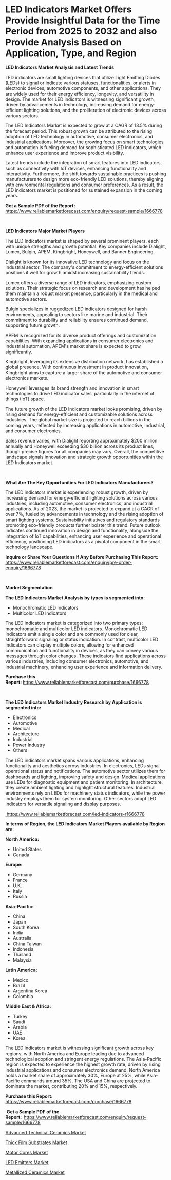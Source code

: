 <p><h1>LED Indicators Market Offers Provide Insightful Data for the Time Period from 2025 to 2032 and also Provide Analysis Based on Application, Type, and Region</h1></p><p><strong>LED Indicators Market Analysis and Latest Trends</strong></p>
<p><p>LED indicators are small lighting devices that utilize Light Emitting Diodes (LEDs) to signal or indicate various statuses, functionalities, or alerts in electronic devices, automotive components, and other applications. They are widely used for their energy efficiency, longevity, and versatility in design. The market for LED indicators is witnessing significant growth, driven by advancements in technology, increasing demand for energy-efficient lighting solutions, and the proliferation of electronic devices across various sectors.</p><p>The LED Indicators Market is expected to grow at a CAGR of 13.5% during the forecast period. This robust growth can be attributed to the rising adoption of LED technology in automotive, consumer electronics, and industrial applications. Moreover, the growing focus on smart technologies and automation is fueling demand for sophisticated LED indicators, which enhance user experience and improve product visibility.</p><p>Latest trends include the integration of smart features into LED indicators, such as connectivity with IoT devices, enhancing functionality and interactivity. Furthermore, the shift towards sustainable practices is pushing manufacturers to design more eco-friendly LED solutions, thereby aligning with environmental regulations and consumer preferences. As a result, the LED indicators market is positioned for sustained expansion in the coming years.</p></p>
<p><strong>Get a Sample PDF of the Report:&nbsp;</strong> <a href="https://www.reliablemarketforecast.com/enquiry/request-sample/1666778?utm_campaign=1888&utm_medium=2&utm_source=Github&utm_content=ia&utm_term=06032025&utm_id=led-indicators">https://www.reliablemarketforecast.com/enquiry/request-sample/1666778</a></p>
<p>&nbsp;</p>
<p><strong>LED Indicators Major Market Players</strong></p>
<p><p>The LED Indicators market is shaped by several prominent players, each with unique strengths and growth potential. Key companies include Dialight, Lumex, Bulgin, APEM, Kingbright, Honeywell, and Banner Engineering.</p><p>Dialight is known for its innovative LED technology and focus on the industrial sector. The company's commitment to energy-efficient solutions positions it well for growth amidst increasing sustainability trends. </p><p>Lumex offers a diverse range of LED indicators, emphasizing custom solutions. Their strategic focus on research and development has helped them maintain a robust market presence, particularly in the medical and automotive sectors.</p><p>Bulgin specializes in ruggedized LED indicators designed for harsh environments, appealing to sectors like marine and industrial. Their commitment to durability and reliability ensures continued demand, supporting future growth.</p><p>APEM is recognized for its diverse product offerings and customization capabilities. With expanding applications in consumer electronics and industrial automation, APEM's market share is expected to grow significantly.</p><p>Kingbright, leveraging its extensive distribution network, has established a global presence. With continuous investment in product innovation, Kingbright aims to capture a larger share of the automotive and consumer electronics markets.</p><p>Honeywell leverages its brand strength and innovation in smart technologies to drive LED indicator sales, particularly in the internet of things (IoT) space.</p><p>The future growth of the LED Indicators market looks promising, driven by rising demand for energy-efficient and customizable solutions across industries. The global market size is projected to reach billions in the coming years, reflected by increasing applications in automotive, industrial, and consumer electronics.</p><p>Sales revenue varies, with Dialight reporting approximately $200 million annually and Honeywell exceeding $30 billion across its product lines, though precise figures for all companies may vary. Overall, the competitive landscape signals innovation and strategic growth opportunities within the LED Indicators market.</p></p>
<p>&nbsp;</p>
<p><strong>What Are The Key Opportunities For LED Indicators Manufacturers?</strong></p>
<p><p>The LED indicators market is experiencing robust growth, driven by increasing demand for energy-efficient lighting solutions across various industries, including automotive, consumer electronics, and industrial applications. As of 2023, the market is projected to expand at a CAGR of over 7%, fueled by advancements in technology and the rising adoption of smart lighting systems. Sustainability initiatives and regulatory standards promoting eco-friendly products further bolster this trend. Future outlook indicates continued innovation in design and functionality, alongside the integration of IoT capabilities, enhancing user experience and operational efficiency, positioning LED indicators as a pivotal component in the smart technology landscape.</p></p>
<p><strong>Inquire or Share Your Questions If Any Before Purchasing This Report:</strong> <a href="https://www.reliablemarketforecast.com/enquiry/pre-order-enquiry/1666778?utm_campaign=1888&utm_medium=2&utm_source=Github&utm_content=ia&utm_term=06032025&utm_id=led-indicators">https://www.reliablemarketforecast.com/enquiry/pre-order-enquiry/1666778</a></p>
<p>&nbsp;</p>
<p><strong>Market Segmentation</strong></p>
<p><strong>The LED Indicators Market Analysis by types is segmented into:</strong></p>
<p><ul><li>Monochromatic LED Indicators</li><li>Multicolor LED Indicators</li></ul></p>
<p><p>The LED indicators market is categorized into two primary types: monochromatic and multicolor LED indicators. Monochromatic LED indicators emit a single color and are commonly used for clear, straightforward signaling or status indication. In contrast, multicolor LED indicators can display multiple colors, allowing for enhanced communication and functionality in devices, as they can convey various messages through color changes. These indicators find applications across various industries, including consumer electronics, automotive, and industrial machinery, enhancing user experience and information delivery.</p></p>
<p><strong>Purchase this Report:&nbsp;</strong><a href="https://www.reliablemarketforecast.com/purchase/1666778?utm_campaign=1888&utm_medium=2&utm_source=Github&utm_content=ia&utm_term=06032025&utm_id=led-indicators">https://www.reliablemarketforecast.com/purchase/1666778</a></p>
<p>&nbsp;</p>
<p><strong>The LED Indicators Market Industry Research by Application is segmented into:</strong></p>
<p><ul><li>Electronics</li><li>Automotive</li><li>Medical</li><li>Architecture</li><li>Industrial</li><li>Power Industry</li><li>Others</li></ul></p>
<p><p>The LED indicators market spans various applications, enhancing functionality and aesthetics across industries. In electronics, LEDs signal operational status and notifications. The automotive sector utilizes them for dashboards and lighting, improving safety and design. Medical applications use LEDs for diagnostic equipment and patient monitoring. In architecture, they create ambient lighting and highlight structural features. Industrial environments rely on LEDs for machinery status indicators, while the power industry employs them for system monitoring. Other sectors adopt LED indicators for versatile signaling and display purposes.</p></p>
<p><a href="https://www.reliablemarketforecast.com/led-indicators-r1666778?utm_campaign=1888&utm_medium=2&utm_source=Github&utm_content=ia&utm_term=06032025&utm_id=led-indicators">&nbsp;https://www.reliablemarketforecast.com/led-indicators-r1666778</a></p>
<p><strong>In terms of Region, the LED Indicators Market Players available by Region are:</strong></p>
<p>
    <p> <strong> North America: </strong>
        <ul>
            <li>United States</li>
            <li>Canada</li>
        </ul>
        </p> 
    <p> <strong> Europe: </strong>
        <ul>
            <li>Germany</li>
            <li>France</li>
            <li>U.K.</li>
            <li>Italy</li>
            <li>Russia</li>
        </ul>
        </p> 
    <p> <strong> Asia-Pacific: </strong>
        <ul>
            <li>China</li>
            <li>Japan</li>
            <li>South Korea</li>
            <li>India</li>
            <li>Australia</li>
            <li>China Taiwan</li>
            <li>Indonesia</li>
            <li>Thailand</li>
            <li>Malaysia</li>
        </ul>
        </p> 
    <p> <strong> Latin America: </strong>
        <ul>
            <li>Mexico</li>
            <li>Brazil</li>
            <li>Argentina Korea</li>
            <li>Colombia</li>
        </ul>
        </p> 
    <p> <strong> Middle East & Africa: </strong>
        <ul>
            <li>Turkey</li>
            <li>Saudi</li>
            <li>Arabia</li>
            <li>UAE</li>
            <li>Korea</li>
        </ul>
    </p>
    </p>
<p><p>The LED indicators market is witnessing significant growth across key regions, with North America and Europe leading due to advanced technological adoption and stringent energy regulations. The Asia-Pacific region is expected to experience the highest growth rate, driven by rising industrial applications and consumer electronics demand. North America holds a market share of approximately 30%, Europe at 25%, while Asia-Pacific commands around 35%. The USA and China are projected to dominate the market, contributing 20% and 15%, respectively.</p></p>
<p><strong>Purchase this Report: </strong><a href="https://www.reliablemarketforecast.com/purchase/1666778?utm_campaign=1888&utm_medium=2&utm_source=Github&utm_content=ia&utm_term=06032025&utm_id=led-indicators">https://www.reliablemarketforecast.com/purchase/1666778</a></p>
<p>&nbsp;<strong>Get a Sample PDF of the Report:&nbsp;&nbsp;</strong><a href="https://www.reliablemarketforecast.com/enquiry/request-sample/1666778?utm_campaign=1888&utm_medium=2&utm_source=Github&utm_content=ia&utm_term=06032025&utm_id=led-indicators">https://www.reliablemarketforecast.com/enquiry/request-sample/1666778</a></p>
<p><strong></strong></p>
<p><p><a href="https://github.com/snaikraso/Market-Research-Report-List-1/blob/main/advanced-technical-ceramics-market.md?utm_campaign=1888&utm_medium=2&utm_source=Github&utm_content=ia&utm_term=06032025&utm_id=led-indicators">Advanced Technical Ceramics Market</a></p><p><a href="https://github.com/shimweummul/Market-Research-Report-List-1/blob/main/thick-film-substrates-market.md?utm_campaign=1888&utm_medium=2&utm_source=Github&utm_content=ia&utm_term=06032025&utm_id=led-indicators">Thick Film Substrates Market</a></p><p><a href="https://github.com/sternymkere4/Market-Research-Report-List-1/blob/main/motor-cores-market.md?utm_campaign=1888&utm_medium=2&utm_source=Github&utm_content=ia&utm_term=06032025&utm_id=led-indicators">Motor Cores Market</a></p><p><a href="https://github.com/bauldlimle6h/Market-Research-Report-List-1/blob/main/led-emitters-market.md?utm_campaign=1888&utm_medium=2&utm_source=Github&utm_content=ia&utm_term=06032025&utm_id=led-indicators">LED Emitters Market</a></p><p><a href="https://github.com/kadutjoelly83/Market-Research-Report-List-1/blob/main/metallized-ceramics-market.md?utm_campaign=1888&utm_medium=2&utm_source=Github&utm_content=ia&utm_term=06032025&utm_id=led-indicators">Metallized Ceramics Market</a></p></p>